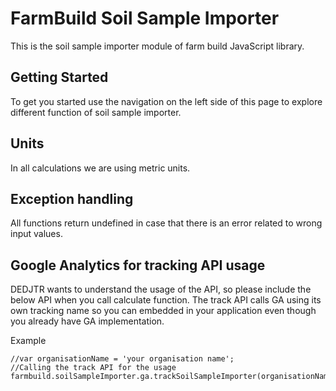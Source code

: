 # FarmBuild Soil Sample Importer

This is the soil sample importer module of farm build JavaScript library.


## Getting Started

To get you started use the navigation on the left side of this page to explore different function of soil sample importer.


## Units
In all calculations we are using metric units.

## Exception handling
All functions return undefined in case that there is an error related to wrong input values.

## Google Analytics for tracking API usage
DEDJTR wants to understand the usage of the API, so please include the below API when you call calculate function.
The track API calls GA using its own tracking name so you can embedded in your application even though you already have
GA implementation.

Example
```
//var organisationName = 'your organisation name';
//Calling the track API for the usage
farmbuild.soilSampleImporter.ga.trackSoilSampleImporter(organisationName);
```

